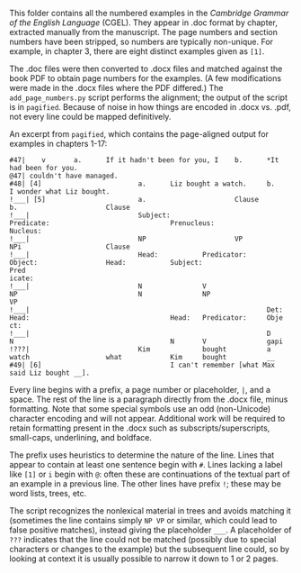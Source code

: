 This folder contains all the numbered examples in the _Cambridge Grammar of the English Language_ (CGEL). They appear in .doc format by chapter, extracted manually from the manuscript. The page numbers and section numbers have been stripped, so numbers are typically non-unique. For example, in chapter 3, there are eight distinct examples given as `[1]`.

The .doc files were then converted to .docx files and matched against the book PDF to obtain page numbers for the examples. (A few modifications were made in the .docx files where the PDF differed.) The `add_page_numbers.py` script performs the alignment; the output of the script is in `pagified`. Because of noise in how things are encoded in .docx vs. .pdf, not every line could be mapped definitively.

An excerpt from `pagified`, which contains the page-aligned output for examples in chapters 1-17:

```
#47|    v       a.      If it hadn't been for you, I    b.      *It had been for you.
@47| couldn't have managed.
#48| [4]                        a.      Liz bought a watch.     b.      I wonder what Liz bought.
!___| [5]                       a.                      Clause                                          b.                      Clause
!___|                           Subject:                        Predicate:                              Prenucleus:                     Nucleus:
!___|                           NP                      VP                                              NPi                     Clause
!___|                           Head:           Predicator:             Object:                 Head:           Subject:                        Pred
icate:
!___|                           N               V                       NP                              N               NP                      VP
!___|                                                           Det:            Head:                                   Head:   Predicator:     Obje
ct:
!___|                                                           D               N                                       N       V               gapi
!???|                           Kim             bought          a               watch                   what            Kim     bought          __
#49| [6]                                I can't remember [what Max said Liz bought __].
```

Every line begins with a prefix, a page number or placeholder, `|`, and a space. The rest of the line is a paragraph directly from the .docx file, minus formatting. Note that some special symbols use an odd (non-Unicode) character encoding and will not appear. Additional work will be required to retain formatting present in the .docx such as subscripts/superscripts, small-caps, underlining, and boldface.

The prefix uses heuristics to determine the nature of the line. Lines that appear to contain at least one sentence begin with `#`. Lines lacking a label like `[1]` or `i` begin with `@`: often these are continuations of the textual part of an example in a previous line. The other lines have prefix `!`; these may be word lists, trees, etc.

The script recognizes the nonlexical material in trees and avoids matching it (sometimes the line contains simply `NP VP` or similar, which could lead to false positive matches), instead giving the placeholder `___`. A placeholder of `???` indicates that the line could not be matched (possibly due to special characters or changes to the example) but the subsequent line could, so by looking at context it is usually possible to narrow it down to 1 or 2 pages.
